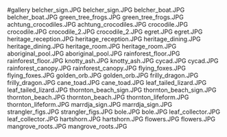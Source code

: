 #gallery
belcher_sign.JPG	belcher_sign.JPG
belcher_boat.JPG	belcher_boat.JPG
green_tree_frogs.JPG	green_tree_frogs.JPG
achtung_crocodiles.JPG	achtung_crocodiles.JPG
crocodile.JPG	crocodile.JPG
crocodile_2.JPG	crocodile_2.JPG
egret.JPG	egret.JPG
heritage_reception.JPG	heritage_reception.JPG
heritage_dining.JPG	heritage_dining.JPG
heritage_room.JPG	heritage_room.JPG
aboriginal_pool.JPG	aboriginal_pool.JPG
rainforest_floor.JPG	rainforest_floor.JPG
knotty_ash.JPG	knotty_ash.JPG
cycad.JPG	cycad.JPG
rainforest_canopy.JPG	rainforest_canopy.JPG
flying_foxes.JPG	flying_foxes.JPG
golden_orb.JPG	golden_orb.JPG
frilly_dragon.JPG	frilly_dragon.JPG
cane_toad.JPG	cane_toad.JPG
leaf_tailed_lizard.JPG	leaf_tailed_lizard.JPG
thornton_beach_sign.JPG	thornton_beach_sign.JPG
thornton_beach.JPG	thornton_beach.JPG
thornton_lifeform.JPG	thornton_lifeform.JPG
marrdja_sign.JPG	marrdja_sign.JPG
strangler_figs.JPG	strangler_figs.JPG
bole.JPG	bole.JPG
leaf_collector.JPG	leaf_collector.JPG
hartshorn.JPG	hartshorn.JPG
flowers.JPG	flowers.JPG
mangrove_roots.JPG	mangrove_roots.JPG
